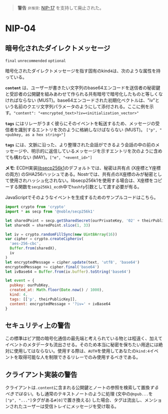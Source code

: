 > __警告__  `非推奨`: [NIP-17](17.md) を支持して廃止された。

NIP-04
======

暗号化されたダイレクトメッセージ
------------------------

`final` `unrecommended` `optional`

暗号化されたダイレクトメッセージを指す固有のkind`4`は、次のような属性を持っている。

**`content`** は、ユーザーが書きたい文字列のbase64エンコードを送信者の秘密鍵と受診者の公開鍵を組みあわせて作られる共有暗号で暗号化したものと等しくなければならない (MUST)。base64エンコードされた初期化ベクトルは、"iv"という名前のクエリ文字列パラメータのようにして添付される。ここに例を示す。`"content": "<encrypted_text>?iv=<initialization_vector>"`

**`tags`** にはリレーがうまく彼らにそのイベントを転送するため、メッセージの受信者を識別するエントリを次のように格納しなけばならない (MUST)。 `["p", "<pubkey, as a hex string>"]`

**`tags`** には、文脈に沿った、より整理された会話ができるよう会話の中の前のメッセージや、明示的に返信しているメッセージを示すエントリを次のように含めても構わない (MAY)。`["e", "<event_id>"]`

**メモ**: ECDH実装[libsecp256k1](https://github.com/bitcoin-core/secp256k1)のデフォルトでは、秘密は共有点 (X座標とY座標の両方) のSHA256ハッシュである。Nostrでは、共有点のX座標のみが秘密として使用されハッシュ化されない。libsecp256k1を使用する場合は、X座標をコピーする関数を`secp256k1_ecdh`中で`hashfp`引数として渡す必要が有る。

JavaScriptでそのようなイベントを生成するためのサンプルコードはこちら。

```js
import crypto from 'crypto'
import * as secp from '@noble/secp256k1'

let sharedPoint = secp.getSharedSecret(ourPrivateKey, '02' + theirPublicKey)
let sharedX = sharedPoint.slice(1, 33)

let iv = crypto.randomFillSync(new Uint8Array(16))
var cipher = crypto.createCipheriv(
  'aes-256-cbc',
  Buffer.from(sharedX),
  iv
)
let encryptedMessage = cipher.update(text, 'utf8', 'base64')
encryptedMessage += cipher.final('base64')
let ivBase64 = Buffer.from(iv.buffer).toString('base64')

let event = {
  pubkey: ourPubKey,
  created_at: Math.floor(Date.now() / 1000),
  kind: 4,
  tags: [['p', theirPublicKey]],
  content: encryptedMessage + '?iv=' + ivBase64
}
```

## セキュリティ上の警告

この標準はピア間の暗号化通信の最先端と考えられている物とは程遠く、加えてイベントのメタデータも流出させる。そのため本当に秘密を保ちたい用途には絶対に使用してはならない。使用する際は、`AUTH`を使用してあなたの`kind:4`イベントを取得可能な人を制限できるリレーでのみ使用するべきである。

## クライアント実装の警告

クライアントは`.content`に含まれる公開鍵とノートの参照を検索して置換*するべきではない*。もし通常のテキストノートのように処理 (文中の`@npub...`を`["p", "..."]`タグがある`#[0]`で置き換える) した場合、タグは流出し、メンションされたユーザーは受信トレイにメッセージを受け取る。
